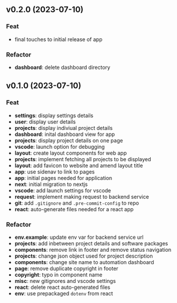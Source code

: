## v0.2.0 (2023-07-10)

### Feat

- final touches to initial release of app

### Refactor

- **dashboard**: delete dashboard directory

## v0.1.0 (2023-07-10)

### Feat

- **settings**: display settings details
- **user**: display user details
- **projects**: display indiviual project details
- **dashboard**: inital dashboard view for app
- **projects**: display project details on one page
- **vscode**: launch option for debugging
- **layout**: create layout components for web app
- **projects**: implement fetching all projects to be displayed
- **layout**: add favicon to website and amend layout title
- **app**: use sidenav to link to pages
- **app**: initial pages needed for application
- **next**: initial migration to nextjs
- **vscode**: add launch settings for vscode
- **request**: implement making request to backend service
- **git**: add `.gitignore` and `.pre-commit-config` to repo
- **react**: auto-generate files needed for a react app

### Refactor

- **env.example**: update env var for backend service url
- **projects**: add inbetween project details and software packages
- **components**: remove link in footer and remove status navigation
- **projects**: change json object used for project description
- **components**: change site name to automation dashboard
- **page**: remove duplicate copyright in footer
- **copyright**: typo in component name
- **misc**: new gitignores and vscode settings
- **react**: delete react auto-generated files
- **env**: use prepackaged `dotenv` from react
